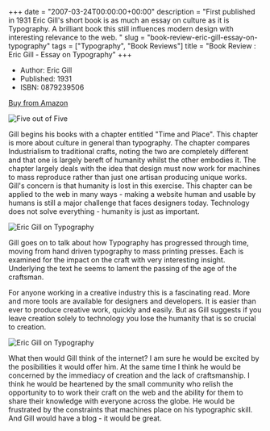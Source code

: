 +++
date = "2007-03-24T00:00:00+00:00"
description = "First published in 1931 Eric Gill's short book is as much an essay on culture as it is Typography. A brilliant book this still influences modern design with interesting relevance to the web.  "
slug = "book-review-eric-gill-essay-on-typography"
tags = ["Typography", "Book Reviews"]
title = "Book Review : Eric Gill - Essay on Typography"
+++

- Author: Eric Gill
- Published: 1931
- ISBN: 0879239506

[Buy from Amazon](http://www.amazon.com/Essay-Typography-Eric-Gill/dp/0879239506)

![Five out of Five](/images/books/five_stars.gif "Five out of Five")

Gill begins his books with a chapter entitled "Time and Place". This chapter is
more about culture in general than typography. The chapter compares
Industrialism to traditional crafts, noting the two are completely different and
that one is largely bereft of humanity whilst the other embodies it. The chapter
largely deals with the idea that design must now work for machines to mass
reproduce rather than just one artisan producing unique works. Gill's concern is
that humanity is lost in this exercise. This chapter can be applied to the web
in many ways - making a website human and usable by humans is still a major
challenge that faces designers today. Technology does not solve everything -
humanity is just as important.

![Eric Gill on Typography](/images/articles/gill_page1.jpg "Eric Gill on Typography")

Gill goes on to talk about how Typography has progressed through time, moving
from hand driven typography to mass printing presses. Each is examined for the
impact on the craft with very interesting insight. Underlying the text he seems
to lament the passing of the age of the craftsman.

For anyone working in a creative industry this is a fascinating read. More and
more tools are available for designers and developers. It is easier than ever to
produce creative work, quickly and easily. But as Gill suggests if you leave
creation solely to technology you lose the humanity that is so crucial to
creation.

![Eric Gill on Typography](/images/articles/gill_page2.jpg "Eric Gill on Typography")

What then would Gill think of the internet? I am sure he would be excited by the
posibilities it would offer him. At the same time I think he would be concerned
by the immediacy of creation and the lack of craftsmanship. I think he would be
heartened by the small community who relish the opportunity to to work their
craft on the web and the ability for them to share their knowledge with everyone
across the globe. He would be frustrated by the constraints that machines place
on his typographic skill. And Gill would have a blog - it would be great.

